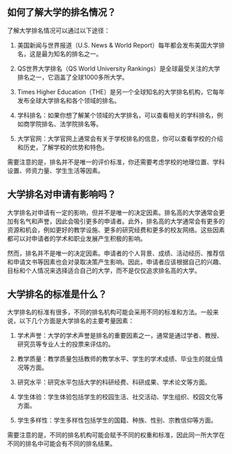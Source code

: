 ## 如何了解大学的排名情况？
了解大学排名情况可以通过以下途径：

1. 美国新闻与世界报道（U.S. News & World Report）每年都会发布美国大学排名，这是最为知名的排名之一。

2. QS世界大学排名（QS World University Rankings）是全球最受关注的大学排名之一，它涵盖了全球1000多所大学。

3. Times Higher Education（THE）是另一个全球知名的大学排名机构，它每年发布全球大学排名和各个领域的排名。

4. 学科排名：如果你想了解某个领域的大学排名，可以查看相关的学科排名，例如商学院排名、法学院排名等。

5. 大学官网：大学官网上通常会有关于学校排名的信息，你可以查看学校的介绍和历史，了解学校的优势和特色。

需要注意的是，排名并不是唯一的评价标准，你还需要考虑学校的地理位置、学科设置、师资力量、学生生活等因素。
## 大学排名对申请有影响吗？
大学排名对申请有一定的影响，但并不是唯一的决定因素。排名高的大学通常会更加有名气和声誉，因此会吸引更多的申请者。此外，排名高的大学通常会有更多的资源和机会，例如更好的教学设施、更多的研究经费和更多的校友网络。这些因素都可以对申请者的学术和职业发展产生积极的影响。

然而，排名并不是唯一的决定因素。申请者的个人背景、成绩、活动经历、推荐信和申请文书等因素也会对录取决策产生影响。因此，申请者应该根据自己的兴趣、目标和个人情况来选择适合自己的大学，而不是仅仅追求排名高的大学。
## 大学排名的标准是什么？
大学排名的标准有很多，不同的排名机构可能会采用不同的标准和方法。一般来说，以下几个方面是大学排名的主要考量因素：

1. 学术声誉：大学的学术声誉是排名的重要因素之一，通常是通过学者、教授、研究员等专业人士的投票来评估的。

2. 教学质量：教学质量包括教师的教学水平、学生的学术成绩、毕业生的就业情况等方面。

3. 研究水平：研究水平包括大学的科研经费、科研成果、学术论文等方面。

4. 学生体验：学生体验包括学生的校园生活、社交活动、学生组织、校园文化等方面。

5. 学生多样性：学生多样性包括学生的国籍、种族、性别、宗教信仰等方面。

需要注意的是，不同的排名机构可能会赋予不同的权重和标准，因此同一所大学在不同的排名中可能会有不同的排名结果。
